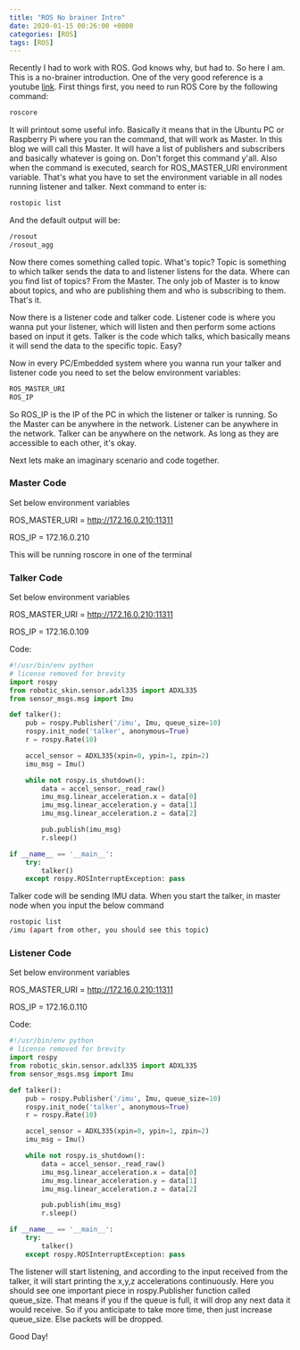 ```yaml
---
title: "ROS No brainer Intro"
date: 2020-01-15 00:26:00 +0800
categories: [ROS]
tags: [ROS]
---
```


Recently I had to work with ROS. God knows why, but had to. So here I am. This is a no-brainer introduction. One of the very good reference is a youtube [link](https://www.youtube.com/watch?v=DLVyc9hOvk8). First things first, you need to run ROS Core by the following command:

```bash
roscore
```

It will printout some useful info. Basically it means that in the Ubuntu PC or Raspberry Pi where you ran the command, that will work as Master. In this blog we will call this Master. It will have a list of publishers and subscribers  and basically whatever is going on. Don't forget this command y'all. Also when the command is executed, search for  ROS_MASTER_URI environment variable. That's what you have to set the environment variable in all nodes running listener and talker. Next command to enter is:

```bash
rostopic list
```

And the default output will be:

```bash
/rosout
/rosout_agg
```

Now there comes something called topic. What's topic? Topic is something to which talker sends the data to and listener listens for the data. Where can you find list of topics? From the Master. The only job of Master is to know about topics, and who are publishing them and who is subscribing to them. That's it. 

Now there is a listener code and talker code. Listener code is where you wanna put your listener, which will listen and then perform some actions based on input it gets. Talker is the code which talks, which basically means it will send the data to the specific topic. Easy?

Now in every PC/Embedded system where you wanna run your talker and listener code you need to set the below environment variables:

```bash
ROS_MASTER_URI
ROS_IP
```

So ROS_IP is the IP of the PC in which the listener or talker is running. So the Master can be anywhere in the network. Listener can be anywhere in the network. Talker can be anywhere on the network. As long as they are accessible to each other, it's okay.

Next lets make an imaginary scenario and code together.

### Master Code

Set below environment variables

ROS_MASTER_URI = http://172.16.0.210:11311

ROS_IP = 172.16.0.210

This will be running roscore in one of the terminal

### Talker Code

Set below environment variables

ROS_MASTER_URI = http://172.16.0.210:11311

ROS_IP = 172.16.0.109

Code:

```python
#!/usr/bin/env python
# license removed for brevity
import rospy
from robotic_skin.sensor.adxl335 import ADXL335
from sensor_msgs.msg import Imu

def talker():
    pub = rospy.Publisher('/imu', Imu, queue_size=10)
    rospy.init_node('talker', anonymous=True)
    r = rospy.Rate(10) 

    accel_sensor = ADXL335(xpin=0, ypin=1, zpin=2)
    imu_msg = Imu()

    while not rospy.is_shutdown():
        data = accel_sensor._read_raw()
        imu_msg.linear_acceleration.x = data[0]
        imu_msg.linear_acceleration.y = data[1]
        imu_msg.linear_acceleration.z = data[2]

        pub.publish(imu_msg)
        r.sleep()

if __name__ == '__main__':
    try:
        talker()
    except rospy.ROSInterruptException: pass
```

Talker code will be sending IMU data. When you start the talker, in master node when you input the below command 

```bash
rostopic list
/imu (apart from other, you should see this topic)
```

### Listener Code

Set below environment variables

ROS_MASTER_URI = http://172.16.0.210:11311

ROS_IP = 172.16.0.110

Code:

```python
#!/usr/bin/env python
# license removed for brevity
import rospy
from robotic_skin.sensor.adxl335 import ADXL335
from sensor_msgs.msg import Imu

def talker():
    pub = rospy.Publisher('/imu', Imu, queue_size=10)
    rospy.init_node('talker', anonymous=True)
    r = rospy.Rate(10) 

    accel_sensor = ADXL335(xpin=0, ypin=1, zpin=2)
    imu_msg = Imu()

    while not rospy.is_shutdown():
        data = accel_sensor._read_raw()
        imu_msg.linear_acceleration.x = data[0]
        imu_msg.linear_acceleration.y = data[1]
        imu_msg.linear_acceleration.z = data[2]

        pub.publish(imu_msg)
        r.sleep()

if __name__ == '__main__':
    try:
        talker()
    except rospy.ROSInterruptException: pass
```

The listener will start listening, and according to the input received from the talker, it will start printing the x,y,z accelerations continuously.  Here you should see one important piece in rospy.Publisher function called queue_size. That means if you if the queue is full, it will drop any next data it would receive. So if you anticipate to take more time, then just increase queue_size. Else packets will be dropped. 

Good Day!

